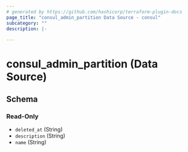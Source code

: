 ```yaml
---
# generated by https://github.com/hashicorp/terraform-plugin-docs
page_title: "consul_admin_partition Data Source - consul"
subcategory: ""
description: |-
  
---
```


# consul_admin_partition (Data Source)





<!-- schema generated by tfplugindocs -->
## Schema

### Read-Only

- `deleted_at` (String)
- `description` (String)
- `name` (String)
